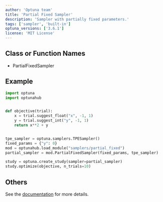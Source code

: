 ```yaml
---
author: 'Optuna team'
title: 'Partial Fixed Sampler'
description: 'Sampler with partially fixed parameters.'
tags: ['sampler', 'built-in']
optuna_versions: ['3.6.1']
license: 'MIT License'
---
```


## Class or Function Names
- PartialFixedSampler

## Example
```python
import optuna
import optunahub


def objective(trial):
    x = trial.suggest_float("x", -1, 1)
    y = trial.suggest_int("y", -1, 1)
    return x**2 + y


tpe_sampler = optuna.samplers.TPESampler()
fixed_params = {"y": 0}
mod = optunahub.load_module("samplers/partial_fixed")
partial_sampler = mod.PartialFixedSampler(fixed_params, tpe_sampler)

study = optuna.create_study(sampler=partial_sampler)
study.optimize(objective, n_trials=10)
```

## Others
See the [documentation](https://optuna.readthedocs.io/en/stable/reference/samplers/generated/optuna.samplers.PartialFixedSampler.html) for more details.
